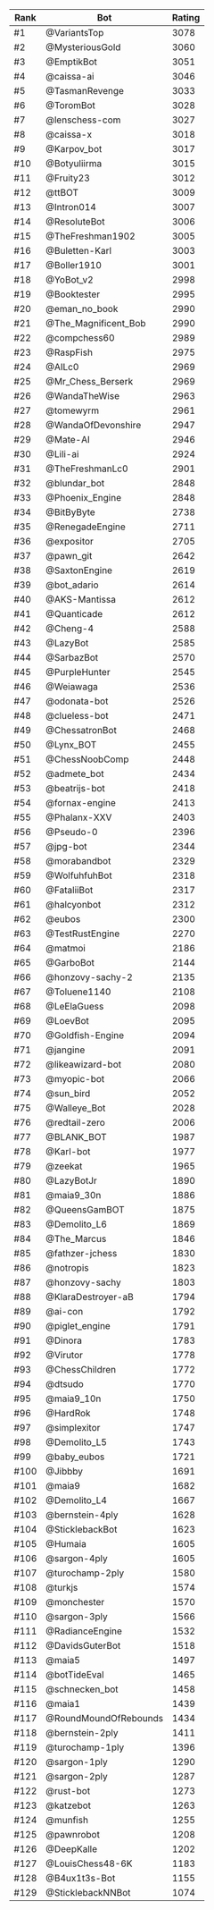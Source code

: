 Rank|Bot|Rating
---|---|---
#1|@VariantsTop|3078
#2|@MysteriousGold|3060
#3|@EmptikBot|3051
#4|@caissa-ai|3046
#5|@TasmanRevenge|3033
#6|@ToromBot|3028
#7|@lenschess-com|3027
#8|@caissa-x|3018
#9|@Karpov_bot|3017
#10|@Botyuliirma|3015
#11|@Fruity23|3012
#12|@ttBOT|3009
#13|@Intron014|3007
#14|@ResoluteBot|3006
#15|@TheFreshman1902|3005
#16|@Buletten-Karl|3003
#17|@Boller1910|3001
#18|@YoBot_v2|2998
#19|@Booktester|2995
#20|@eman_no_book|2990
#21|@The_Magnificent_Bob|2990
#22|@compchess60|2989
#23|@RaspFish|2975
#24|@AILc0|2969
#25|@Mr_Chess_Berserk|2969
#26|@WandaTheWise|2963
#27|@tomewyrm|2961
#28|@WandaOfDevonshire|2947
#29|@Mate-AI|2946
#30|@Lili-ai|2924
#31|@TheFreshmanLc0|2901
#32|@blundar_bot|2848
#33|@Phoenix_Engine|2848
#34|@BitByByte|2738
#35|@RenegadeEngine|2711
#36|@expositor|2705
#37|@pawn_git|2642
#38|@SaxtonEngine|2619
#39|@bot_adario|2614
#40|@AKS-Mantissa|2612
#41|@Quanticade|2612
#42|@Cheng-4|2588
#43|@LazyBot|2585
#44|@SarbazBot|2570
#45|@PurpleHunter|2545
#46|@Weiawaga|2536
#47|@odonata-bot|2526
#48|@clueless-bot|2471
#49|@ChessatronBot|2468
#50|@Lynx_BOT|2455
#51|@ChessNoobComp|2448
#52|@admete_bot|2434
#53|@beatrijs-bot|2418
#54|@fornax-engine|2413
#55|@Phalanx-XXV|2403
#56|@Pseudo-0|2396
#57|@jpg-bot|2344
#58|@morabandbot|2329
#59|@WolfuhfuhBot|2318
#60|@FataliiBot|2317
#61|@halcyonbot|2312
#62|@eubos|2300
#63|@TestRustEngine|2270
#64|@matmoi|2186
#65|@GarboBot|2144
#66|@honzovy-sachy-2|2135
#67|@Toluene1140|2108
#68|@LeElaGuess|2098
#69|@LoevBot|2095
#70|@Goldfish-Engine|2094
#71|@jangine|2091
#72|@likeawizard-bot|2080
#73|@myopic-bot|2066
#74|@sun_bird|2052
#75|@Walleye_Bot|2028
#76|@redtail-zero|2006
#77|@BLANK_BOT|1987
#78|@Karl-bot|1977
#79|@zeekat|1965
#80|@LazyBotJr|1890
#81|@maia9_30n|1886
#82|@QueensGamBOT|1875
#83|@Demolito_L6|1869
#84|@The_Marcus|1846
#85|@fathzer-jchess|1830
#86|@notropis|1823
#87|@honzovy-sachy|1803
#88|@KlaraDestroyer-aB|1794
#89|@ai-con|1792
#90|@piglet_engine|1791
#91|@Dinora|1783
#92|@Virutor|1778
#93|@ChessChildren|1772
#94|@dtsudo|1770
#95|@maia9_10n|1750
#96|@HardRok|1748
#97|@simplexitor|1747
#98|@Demolito_L5|1743
#99|@baby_eubos|1721
#100|@Jibbby|1691
#101|@maia9|1682
#102|@Demolito_L4|1667
#103|@bernstein-4ply|1628
#104|@SticklebackBot|1623
#105|@Humaia|1605
#106|@sargon-4ply|1605
#107|@turochamp-2ply|1580
#108|@turkjs|1574
#109|@monchester|1570
#110|@sargon-3ply|1566
#111|@RadianceEngine|1532
#112|@DavidsGuterBot|1518
#113|@maia5|1497
#114|@botTideEval|1465
#115|@schnecken_bot|1458
#116|@maia1|1439
#117|@RoundMoundOfRebounds|1434
#118|@bernstein-2ply|1411
#119|@turochamp-1ply|1396
#120|@sargon-1ply|1290
#121|@sargon-2ply|1287
#122|@rust-bot|1273
#123|@katzebot|1263
#124|@munfish|1255
#125|@pawnrobot|1208
#126|@DeepKalle|1202
#127|@LouisChess48-6K|1183
#128|@B4ux1t3s-Bot|1155
#129|@SticklebackNNBot|1074

